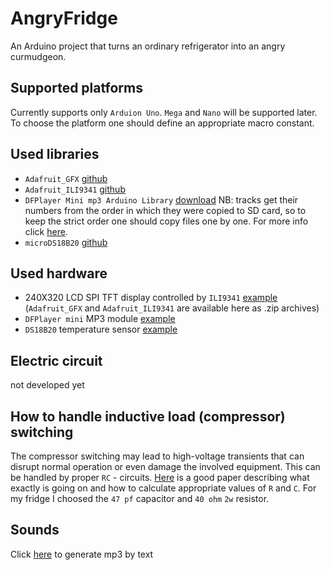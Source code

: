 # AngryFridge

An Arduino project that turns an ordinary refrigerator into an angry curmudgeon.

## Supported platforms
Currently supports only `Arduion Uno`. `Mega` and `Nano` will be supported later. To choose the platform one should define an appropriate macro constant.

## Used libraries
- `Adafruit_GFX` [github](https://github.com/adafruit/Adafruit-GFX-Library)
- `Adafruit_ILI9341` [github](https://github.com/adafruit/Adafruit_ILI9341)
- `DFPlayer Mini mp3 Arduino Library` [download](https://iarduino.ru/file/140.html) NB: tracks get their numbers from the order in which they were copied to SD card, so to keep the strict order one should copy files one by one. For more info click [here](https://compacttool.ru/miniatyurniy-stereo-audio-mp3-pleer-dfplayer-mini-dfrobot).
- `microDS18B20` [github](https://github.com/GyverLibs/microDS18B20)

## Used hardware
- 240X320 LCD SPI TFT display controlled by `ILI9341` [example](https://www.youtube.com/watch?v=pfP4Pv3y85Y) (`Adafruit_GFX` and `Adafruit_ILI9341` are available here as .zip archives)
- `DFPlayer mini` MP3 module [example](https://lesson.iarduino.ru/page/urok-17-podklyuchenie-mini-mp3-pleera-k-arduino/)
- `DS18B20` temperature sensor [example](https://kit.alexgyver.ru/tutorials/ds18b20/)

## Electric circuit
not developed yet

## How to handle inductive load (compressor) switching
The compressor switching may lead to high-voltage transients that can disrupt normal operation or even damage the involved equipment. This can be handled by proper `RC` - circuits. [Here](https://www.mzta.ru/images/304/iskrogasyashchiyetsepi.pdf) is a good paper describing what exactly is going on and how to calculate appropriate values of `R` and `C`. For my fridge I choosed the `47 pf` capacitor and `40 ohm` `2w` resistor.

## Sounds
Click [here](https://voxworker.com/ru) to generate mp3 by text

